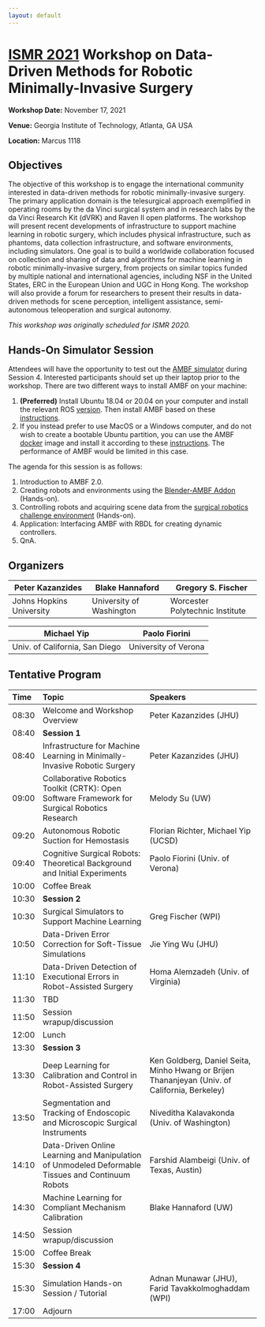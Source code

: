 ```yaml
---
layout: default
---
```


# [ISMR 2021](http://www.ismr.gatech.edu/) Workshop on Data-Driven Methods for Robotic Minimally-Invasive Surgery

**Workshop Date:**  November 17, 2021

**Venue:** Georgia Institute of Technology, Atlanta, GA USA

**Location:** Marcus 1118

## Objectives

The objective of this workshop is to engage the international community interested in data-driven methods for robotic minimally-invasive surgery. The primary application domain is the telesurgical approach exemplified in operating rooms by the da Vinci surgical system and in research labs by the da Vinci Research Kit (dVRK) and Raven II open platforms. The workshop will present recent developments of infrastructure to support machine learning in robotic surgery, which includes physical infrastructure, such as phantoms, data collection infrastructure, and software environments, including simulators. One goal is to build a worldwide collaboration focused on collection and sharing of data and algorithms for machine learning in robotic minimally-invasive surgery, from projects on similar topics funded by multiple national and international agencies, including NSF in the United States, ERC in the European Union and UGC in Hong Kong. The workshop will also provide a forum for researchers to present their results in data-driven methods for scene perception, intelligent assistance, semi-autonomous teleoperation and surgical autonomy.

*This workshop was originally scheduled for ISMR 2020.*

## Hands-On Simulator Session

Attendees will have the opportunity to test out the [AMBF simulator](https://github.com/WPI-AIM/ambf) during Session 4.
Interested participants should set up their laptop prior to the workshop. There are two different ways to install AMBF on your machine:

  1. **(Preferred)** Install Ubuntu 18.04 or 20.04 on your computer and install the relevant ROS [version](http://wiki.ros.org/ROS/Installation). Then install AMBF based on these [instructions](https://github.com/WPI-AIM/ambf/blob/ambf-2.0/README.md).
  2. If you instead prefer to use MacOS or a Windows computer, and do not wish to create a bootable Ubuntu partition, you can use the AMBF [docker](https://github.com/collaborative-robotics/docker-ambf) image and install it according to these [instructions](https://github.com/collaborative-robotics/docker-ambf). The performance of AMBF would be limited in this case.

The agenda for this session is as follows:

  1. Introduction to AMBF 2.0.
  2. Creating robots and environments using the [Blender-AMBF Addon](https://github.com/WPI-AIM/ambf_addon) (Hands-on).
  3. Controlling robots and acquiring scene data from the [surgical robotics challenge environment](https://github.com/collaborative-robotics/surgical_robotics_challenge) (Hands-on).
  4. Application: Interfacing AMBF with RBDL for creating dynamic controllers.
  5. QnA.

## Organizers

|Peter Kazanzides          | Blake Hannaford           | Gregory S. Fischer              |
|--------------------------|---------------------------|---------------------------------|
|Johns Hopkins University  | University of Washington  | Worcester Polytechnic Institute |

|Michael Yip                    | Paolo Fiorini         |
|-------------------------------|-----------------------|
|Univ. of California, San Diego | University of Verona  |

## Tentative Program

| Time  | Topic        | Speakers |
|:------|:-------------|:---------|
| 08:30 | Welcome and Workshop Overview | Peter Kazanzides (JHU) |
| 08:40 | **Session 1** | |
| 08:40 | Infrastructure for Machine Learning in Minimally-Invasive Robotic Surgery | Peter Kazanzides (JHU) |
| 09:00 | Collaborative Robotics Toolkit (CRTK): Open Software Framework for Surgical Robotics Research | Melody Su (UW) |
| 09:20 | Autonomous Robotic Suction for Hemostasis | Florian Richter, Michael Yip (UCSD) |
| 09:40 | Cognitive Surgical Robots: Theoretical Background and Initial Experiments | Paolo Fiorini (Univ. of Verona) | 
| 10:00 | Coffee Break | | |
| 10:30 | **Session 2** | |
| 10:30 | Surgical Simulators to Support Machine Learning| Greg Fischer (WPI) |
| 10:50 | Data-Driven Error Correction for Soft-Tissue Simulations | Jie Ying Wu (JHU) |
| 11:10 | Data-Driven Detection of Executional Errors in Robot-Assisted Surgery | Homa Alemzadeh (Univ. of Virginia) |
| 11:30 | TBD | |
| 11:50 | Session wrapup/discussion
| 12:00 | Lunch | | |
| 13:30 | **Session 3** | |
| 13:30 | Deep Learning for Calibration and Control in Robot-Assisted Surgery | Ken Goldberg, Daniel Seita, Minho Hwang or Brijen Thananjeyan (Univ. of California, Berkeley) |
| 13:50 | Segmentation and Tracking of Endoscopic and Microscopic Surgical Instruments | Niveditha Kalavakonda (Univ. of Washington) |
| 14:10 | Data-Driven Online Learning and Manipulation of Unmodeled Deformable Tissues and Continuum Robots | Farshid Alambeigi (Univ. of Texas, Austin) |
| 14:30 | Machine Learning for Compliant Mechanism Calibration | Blake Hannaford (UW) |
| 14:50 | Session wrapup/discussion
| 15:00 | Coffee Break | |
| 15:30 | **Session 4** | |
| 15:30 | Simulation Hands-on Session / Tutorial | Adnan Munawar (JHU), Farid Tavakkolmoghaddam (WPI) |
| 17:00 | Adjourn | | |
